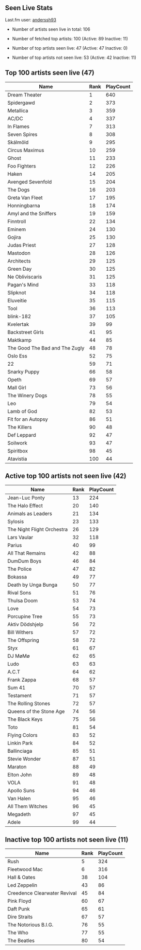 ## Seen Live Stats

Last.fm user: [anderssh93](https://www.last.fm/user/anderssh93)

- Number of artists seen live in total: 106

- Number of fetched top artists: 100 (Active: 89 Inactive: 11)

- Number of top artists seen live: 47 (Active: 47 Inactive: 0)

- Number of top artists not seen live: 53 (Active: 42 Inactive: 11)

## Top 100 artists seen live (47)

Name                           | Rank | PlayCount
------------------------------ | ---- | ---------
Dream Theater                  | 1    | 640      
Spidergawd                     | 2    | 373      
Metallica                      | 3    | 359      
AC/DC                          | 4    | 337      
In Flames                      | 7    | 313      
Seven Spires                   | 8    | 308      
Skálmöld                       | 9    | 295      
Circus Maximus                 | 10   | 259      
Ghost                          | 11   | 233      
Foo Fighters                   | 12   | 226      
Haken                          | 14   | 205      
Avenged Sevenfold              | 15   | 204      
The Dogs                       | 16   | 203      
Greta Van Fleet                | 17   | 195      
Honningbarna                   | 18   | 174      
Amyl and the Sniffers          | 19   | 159      
Finntroll                      | 22   | 134      
Eminem                         | 24   | 130      
Gojira                         | 25   | 130      
Judas Priest                   | 27   | 128      
Mastodon                       | 28   | 126      
Architects                     | 29   | 125      
Green Day                      | 30   | 125      
Ne Obliviscaris                | 31   | 125      
Pagan's Mind                   | 33   | 118      
Slipknot                       | 34   | 118      
Eluveitie                      | 35   | 115      
Tool                           | 36   | 113      
blink-182                      | 37   | 105      
Kvelertak                      | 39   | 99       
Backstreet Girls               | 41   | 95       
Maktkamp                       | 44   | 85       
The Good The Bad and The Zugly | 48   | 78       
Oslo Ess                       | 52   | 75       
22                             | 59   | 71       
Snarky Puppy                   | 66   | 58       
Opeth                          | 69   | 57       
Mall Girl                      | 73   | 56       
The Winery Dogs                | 78   | 55       
Leo                            | 79   | 54       
Lamb of God                    | 82   | 53       
Fit for an Autopsy             | 86   | 51       
The Killers                    | 90   | 48       
Def Leppard                    | 92   | 47       
Soilwork                       | 93   | 47       
Spiritbox                      | 98   | 45       
Atavistia                      | 100  | 44       

## Active top 100 artists not seen live (42)

Name                       | Rank | PlayCount
-------------------------- | ---- | ---------
Jean-Luc Ponty             | 13   | 224      
The Halo Effect            | 20   | 140      
Animals as Leaders         | 21   | 134      
Sylosis                    | 23   | 133      
The Night Flight Orchestra | 26   | 129      
Lars Vaular                | 32   | 118      
Parius                     | 40   | 99       
All That Remains           | 42   | 88       
DumDum Boys                | 46   | 84       
The Police                 | 47   | 82       
Bokassa                    | 49   | 77       
Death by Unga Bunga        | 50   | 77       
Rival Sons                 | 51   | 76       
Thulsa Doom                | 53   | 74       
Love                       | 54   | 73       
Porcupine Tree             | 55   | 73       
Aktiv Dödshjelp            | 56   | 72       
Bill Withers               | 57   | 72       
The Offspring              | 58   | 72       
Styx                       | 61   | 67       
DJ MøMø                    | 62   | 65       
Ludo                       | 63   | 63       
A.C.T                      | 64   | 62       
Frank Zappa                | 68   | 57       
Sum 41                     | 70   | 57       
Testament                  | 71   | 57       
The Rolling Stones         | 72   | 57       
Queens of the Stone Age    | 74   | 56       
The Black Keys             | 75   | 56       
Toto                       | 81   | 54       
Flying Colors              | 83   | 52       
Linkin Park                | 84   | 52       
Ballinciaga                | 85   | 51       
Stevie Wonder              | 87   | 51       
Maraton                    | 88   | 49       
Elton John                 | 89   | 48       
VOLA                       | 91   | 48       
Apollo Suns                | 94   | 46       
Van Halen                  | 95   | 46       
All Them Witches           | 96   | 45       
Megadeth                   | 97   | 45       
Adele                      | 99   | 44       

## Inactive top 100 artists not seen live (11)

Name                         | Rank | PlayCount
---------------------------- | ---- | ---------
Rush                         | 5    | 324      
Fleetwood Mac                | 6    | 316      
Hall & Oates                 | 38   | 104      
Led Zeppelin                 | 43   | 86       
Creedence Clearwater Revival | 45   | 84       
Pink Floyd                   | 60   | 67       
Daft Punk                    | 65   | 61       
Dire Straits                 | 67   | 57       
The Notorious B.I.G.         | 76   | 55       
The Who                      | 77   | 55       
The Beatles                  | 80   | 54       

